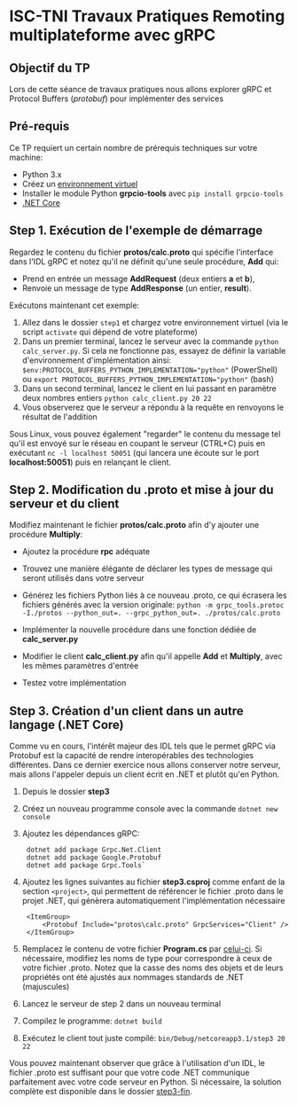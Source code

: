 # ISC-TNI Travaux Pratiques Remoting multiplateforme avec gRPC

## Objectif du TP
Lors de cette séance de travaux pratiques nous allons explorer gRPC et Protocol Buffers (*protobuf*) pour implémenter des services 

## Pré-requis
Ce TP requiert un certain nombre de prérequis techniques sur votre machine:
  - Python 3.x
  - Créez un [environnement virtuel](https://docs.python.org/3/tutorial/venv.html)
  - Installer le module Python **grpcio-tools** avec `pip install grpcio-tools`
  - [.NET Core](https://dotnet.microsoft.com/download/dotnet-core)

## Step 1. Exécution de l'exemple de démarrage
Regardez le contenu du fichier **protos/calc.proto** qui spécifie l'interface dans l'IDL gRPC et notez qu'il ne définit qu'une seule procédure, **Add** qui:
  - Prend en entrée un message **AddRequest** (deux entiers **a** et **b**),
  - Renvoie un message de type **AddResponse** (un entier, **result**).

Exécutons maintenant cet exemple:
  1. Allez dans le dossier `step1` et chargez votre environnement virtuel (via le script `activate` qui dépend de votre plateforme)
  2. Dans un premier terminal, lancez le serveur avec la commande `python calc_server.py`. Si cela ne fonctionne pas, essayez de définir la variable d'environnement d'implémentation ainsi: `$env:PROTOCOL_BUFFERS_PYTHON_IMPLEMENTATION="python"` (PowerShell) ou `export PROTOCOL_BUFFERS_PYTHON_IMPLEMENTATION="python"` (bash)
  4. Dans un second terminal, lancez le client en lui passant en paramètre deux nombres entiers `python calc_client.py 20 22`
  5. Vous observerez que le serveur a répondu à la requête en renvoyons le résultat de l'addition

Sous Linux, vous pouvez également "regarder" le contenu du message tel qu'il est envoyé sur le réseau en coupant le serveur (CTRL+C) puis en exécutant `nc -l localhost 50051` (qui lancera une écoute sur le port **localhost:50051**) puis en relançant le client.

## Step 2. Modification du .proto et mise à jour du serveur et du client
Modifiez maintenant le fichier **protos/calc.proto** afin d'y ajouter une procédure **Multiply**:
  - Ajoutez la procédure **rpc** adéquate
  - Trouvez une manière élégante de déclarer les types de message qui seront utilisés dans votre serveur
  - Générez les fichiers Python liés à ce nouveau .proto, ce qui écrasera les fichiers générés avec la version originale: `python -m grpc_tools.protoc -I./protos --python_out=. --grpc_python_out=. ./protos/calc.proto`

  - Implémenter la nouvelle procédure dans une fonction dédiée de **calc_server.py**
  - Modifier le client **calc_client.py** afin qu'il appelle **Add** et **Multiply**, avec les mêmes paramètres d'entrée
  - Testez votre implémentation

## Step 3. Création d'un client dans un autre langage (.NET Core)
Comme vu en cours, l'intérêt majeur des IDL tels que le permet gRPC via Protobuf est la capacité de rendre interopérables des technologies différentes. Dans ce dernier exercice nous allons conserver notre serveur, mais allons l'appeler depuis un client écrit en .NET et plutôt qu'en Python.

  1. Depuis le dossier **step3**
  2. Créez un nouveau programme console avec la commande `dotnet new console`
  3. Ajoutez les dépendances gRPC:

          dotnet add package Grpc.Net.Client
          dotnet add package Google.Protobuf
          dotnet add package Grpc.Tools`

  4. Ajoutez les lignes suivantes au fichier **step3.csproj** comme enfant de la section `<project>`, qui permettent de référencer le fichier .proto dans le projet .NET, qui génèrera automatiquement l'implémentation nécessaire

          <ItemGroup>
              <Protobuf Include="protos\calc.proto" GrpcServices="Client" />
          </ItemGroup>

  5. Remplacez le contenu de votre fichier **Program.cs** par [celui-ci](step3/Program_reference.cs). Si nécessaire, modifiez les noms de type pour correspondre à ceux de votre fichier .proto.
  Notez que la casse des noms des objets et de leurs propriétés ont été ajustés aux nommages standards de .NET (majuscules)
  6. Lancez le serveur de step 2 dans un nouveau terminal
  7. Compilez le programme: `dotnet build`
  8. Exécutez le client tout juste compilé: `bin/Debug/netcoreapp3.1/step3 20 22`
  
Vous pouvez maintenant observer que grâce à l'utilisation d'un IDL, le fichier .proto est suffisant pour que votre code .NET communique parfaitement avec votre code serveur en Python. Si nécessaire, la solution complète est disponible dans le dossier [step3-fin](step3-fin).
